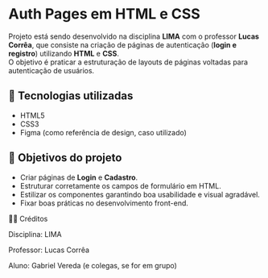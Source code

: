 # Auth Pages em HTML e CSS

Projeto está sendo desenvolvido na disciplina **LIMA** com o professor **Lucas Corrêa**, que consiste na criação de páginas de autenticação (**login e registro**) utilizando **HTML** e **CSS**.  
O objetivo é praticar a estruturação de layouts de páginas voltadas para autenticação de usuários.

## 📌 Tecnologias utilizadas
- HTML5  
- CSS3  
- Figma (como referência de design, caso utilizado)

## 🎯 Objetivos do projeto
- Criar páginas de **Login** e **Cadastro**.  
- Estruturar corretamente os campos de formulário em HTML.  
- Estilizar os componentes garantindo boa usabilidade e visual agradável.  
- Fixar boas práticas no desenvolvimento front-end.  

👨‍🏫 Créditos

Disciplina: LIMA

Professor: Lucas Corrêa

Aluno: Gabriel Vereda (e colegas, se for em grupo)
